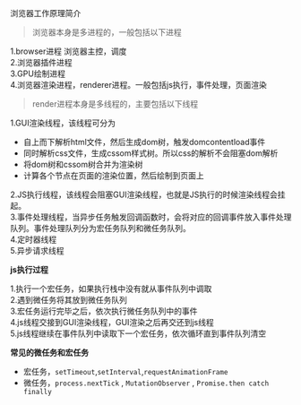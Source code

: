 浏览器工作原理简介

> 浏览器本身是多进程的，一般包括以下进程

1.browser进程 浏览器主控，调度  
2.浏览器插件进程  
3.GPU绘制进程  
4.浏览器渲染进程，renderer进程。一般包括js执行，事件处理，页面渲染  

> render进程本身是多线程的，主要包括以下线程    

1.GUI渲染线程，该线程可分为
* 自上而下解析html文件，然后生成dom树，触发domcontentload事件
* 同时解析css文件，生成cssom样式树。所以css的解析不会阻塞dom解析
* 将dom树和cssom树合并为渲染树
* 计算各个节点在页面的渲染位置，然后绘制到页面上  

2.JS执行线程，该线程会阻塞GUI渲染线程，也就是JS执行的时候渲染线程会挂起。  
3.事件处理线程，当异步任务触发回调函数时，会将对应的回调事件放入事件处理队列。事件处理队列分为宏任务队列和微任务队列。  
4.定时器线程  
5.异步请求线程  

**js执行过程**

1.执行一个宏任务，如果执行栈中没有就从事件队列中调取  
2.遇到微任务将其放到微任务队列  
3.宏任务运行完毕之后，依次执行微任务队列中的事件  
4.js线程交接到GUI渲染线程，GUI渲染之后再交还到js线程  
5.js线程继续在事件队列中读取下一个宏任务，依次循环直到事件队列清空  

**常见的微任务和宏任务**
* 宏任务，`setTimeout`,`setInterval`,`requestAnimationFrame`
* 微任务，`process.nextTick` , `MutationObserver` , `Promise.then catch finally`